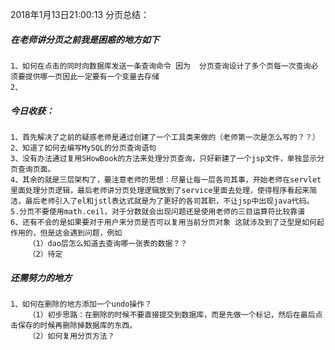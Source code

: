 
2018年1月13日21:00:13
分页总结：
##### 在老师讲分页之前我是困惑的地方如下
    1、如何在点击的同时向数据库发送一条查询命令 因为  分页查询设计了多个页每一次查询必须要提供哪一页因此一定要有一个变量去存储
    2、
    
    
##### 今日收获：
    1、首先解决了之前的疑惑老师是通过创建了一个工具类来做的（老师第一次是怎么写的？？）
    2、知道了如何去编写MySQL的分页查询语句
    3、没有办法通过复用SHowBook的方法来处理分页查询，只好新建了一个jsp文件，单独显示分页查询页面。
    4、其余的就是三层架构了，要注意老师的思想：尽量让每一层各司其事，开始老师在servlet里面处理分页逻辑，最后老师讲分页处理逻辑放到了service里面去处理，使得程序看起来简洁，最后老师引入了el和jstl表达式就是为了更好的各司其职，不让jsp中出现java代码。
    5.分页不要使用math.ceil，对于分数就会出现问题还是使用老师的三目运算符比较靠谱
    6、还有不会的是如果要对于用户来分页是否可以复用当前分页对象 这就涉及到了泛型是如何起作用的，但是这会遇到问题，例如
        （1）dao层怎么知道去查询哪一张表的数据？？
        （2）待定
    
    
##### 还需努力的地方
    1、如何在删除的地方添加一个undo操作？
        （1）初步思路：在删除的时候不要直接提交到数据库，而是先做一个标记，然后在最后点击保存的时候再删除掉数据库的东西。
        （2）如何复用分页方法？
